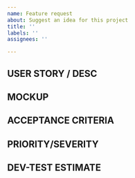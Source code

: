 ```yaml
---
name: Feature request
about: Suggest an idea for this project
title: ''
labels: ''
assignees: ''

---
```


**<h2>USER STORY / DESC </h2>**

**<h2>MOCKUP</h2>**

**<h2>ACCEPTANCE CRITERIA</h2>**

**<h2>PRIORITY/SEVERITY</h2>**

**<h2>DEV-TEST ESTIMATE</h2>**
